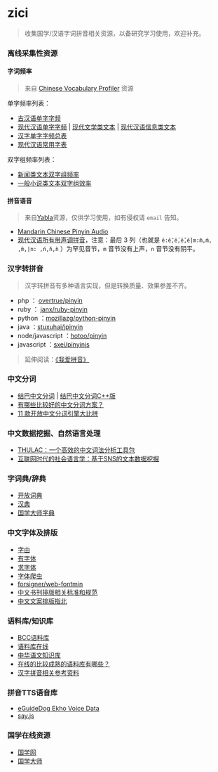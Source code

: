 # zici 

>	收集国学/汉语字词拼音相关资源，以备研究学习使用，欢迎补充。

### 离线采集性资源

#### 字词频率

>	来自 [Chinese Vocabulary Profiler](http://lingua.mtsu.edu/chinese-computing/vp/index.php) 资源

单字频率列表：

- [古汉语单字字频](data/lingua.mtsu.edu/char_classical.txt) 
- [现代汉语单字字频](data/lingua.mtsu.edu/char_modern.txt) | [现代文学类文本](data/lingua.mtsu.edu/char_imaginative_modern.txt) | [现代汉语信息类文本](data/lingua.mtsu.edu/char_informative_modern.txt)
- [汉字单字字频总表](data/lingua.mtsu.edu/char_combined.txt)
- [现代汉语常用字表](data/lingua.mtsu.edu/xdhy_fre_char.txt)

双字组频率列表：

- [新闻类文本双字组频率](data/lingua.mtsu.edu/news_bigram.txt)
- [一般小说类文本双字组效率](data/lingua.mtsu.edu/normal_novel_bigram.txt)

#### 拼音语音

>	来自[Yabla](https://chinese.yabla.com/chinese-pinyin-chart.php)资源，仅供学习使用，如有侵权请 `email` 告知。

- [Mandarin Chinese Pinyin Audio](data/pinyin/audio/alicia.zip)
- [现代汉语所有带声调拼音](/data/pinyin/with-tone.txt)，注意：最后 3 列（也就是 `ê:ê̄,ế,ê̌,ề|m:m̄,ḿ, ,m̀,|n: ,ń,ň,ǹ` ）为罕见音节，`m` 音节没有上声，`n` 音节没有阴平。

### 汉字转拼音

>	汉字转拼音有多种语言实现，但是转换质量、效果参差不齐。

- php ： [overtrue/pinyin](https://github.com/overtrue/pinyin)
- ruby ： [janx/ruby-pinyin](https://github.com/janx/ruby-pinyin)
- python ：[mozillazg/python-pinyin](https://github.com/mozillazg/python-pinyin)
- java ：[stuxuhai/jpinyin](https://github.com/stuxuhai/jpinyin)
- node/javascript ：[hotoo/pinyin](https://github.com/hotoo/pinyin)
- javascript ：[sxei/pinyinjs](https://github.com/sxei/pinyinjs)

>   延伸阅读：[《我爱拼音》](https://thetype.com/2017/08/11606/)

### 中文分词

- [结巴中文分词](https://github.com/fxsjy/jieba) | [结巴中文分词C++版](https://github.com/yanyiwu/cppjieba)
- [有哪些比较好的中文分词方案？](https://www.zhihu.com/question/19578687)
- [ 11 款开放中文分词引擎大比拼](https://ruby-china.org/topics/28000)

### 中文数据挖掘、自然语言处理

- [THULAC：一个高效的中文词法分析工具包](http://thulac.thunlp.org/)
- [互联网时代的社会语言学：基于SNS的文本数据挖掘](http://www.matrix67.com/blog/archives/5044)


### 字词典/辞典

- [开放词典](http://kaifangcidian.com/)
- [汉典](http://www.zdic.net/)
- [国学大师字典](http://www.guoxuedashi.com/zidian/)

### 中文字体及排版

- [字由](http://www.hellofont.cn/)
- [有字体](https://www.youziku.com/)
- [求字体](http://www.qiuziti.com)
- [字体爬虫](https://github.com/aui/font-spider)
- [forsigner/web-fontmin ](https://github.com/forsigner/web-fontmin)
- [中文书刊排版相关标准和规范](https://github.com/Haixing-Hu/typesetting-standard)
- [中文文案排版指北](https://github.com/sparanoid/chinese-copywriting-guidelines)

### 语料库/知识库

- [BCC语料库](http://bcc.blcu.edu.cn/)
- [语料库在线](http://www.aihanyu.org/cncorpus/index.aspx)
- [中华语文知识库](http://www.zhonghuayuwen.org/)
- [在线的比较成熟的语料库有哪些？](https://www.zhihu.com/question/20447189)
- [汉字拼音相关参考资料](https://github.com/overtrue/pinyin-resources)

### 拼音TTS语音库

- [eGuideDog Ekho Voice Data ](https://sourceforge.net/projects/e-guidedog/files/Ekho%20Voice%20Data/0.2/)
- [say.js](https://github.com/Marak/say.js)

### 国学在线资源

- [国学网](http://www.guoxue.com)
- [国学大师](http://www.guoxuedashi.com/)




